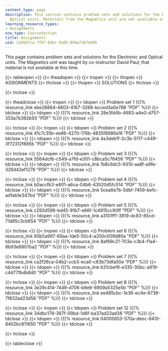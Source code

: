 ```yaml
---
content_type: page
description: This section contains problem sets and solutions for the Electronic and
  Optical units. Materials from the Magnetics unit are not available at this time.
learning_resource_types:
- Assignments
ocw_type: CourseSection
title: Assignments
uid: 2a5647ca-7f8f-65bc-9a05-056a736fe505
---
```


This page contains problem sets and solutions for the Electronic and Optical units. The Magnetics unit was taught by co-instructor David Paul; that material is not available at this time.

{{< tableopen >}}
{{< theadopen >}}
{{< tropen >}}
{{< thopen >}}
ASSIGNMENTS
{{< thclose >}}
{{< thopen >}}
SOLUTIONS
{{< thclose >}}

{{< trclose >}}

{{< theadclose >}}
{{< tropen >}}
{{< tdopen >}}
Problem set 1 ({{% resource_link ebe26864-4603-4167-3268-bcced3a0e788 "PDF" %}})
{{< tdclose >}}
{{< tdopen >}}
({{% resource_link 28e3fd4b-4683-a4e0-d757-353a7b392b93 "PDF" %}})
{{< tdclose >}}

{{< trclose >}}
{{< tropen >}}
{{< tdopen >}}
Problem set 2 ({{% resource_link 41c7c35b-ee86-4270-176b-4835f8686a16 "PDF" %}})
{{< tdclose >}}
{{< tdopen >}}
({{% resource_link 4a3deb1f-2c3b-5117-c449-3f72312f885b "PDF" %}})
{{< tdclose >}}

{{< trclose >}}
{{< tropen >}}
{{< tdopen >}}
Problem set 3 ({{% resource_link 5564dcfb-c549-a7fd-e301-c8bca5c76456 "PDF" %}})
{{< tdclose >}}
{{< tdopen >}}
({{% resource_link 1b8c6dc5-9310-aa8f-a9fe-326d43ef1278 "PDF" %}})
{{< tdclose >}}

{{< trclose >}}
{{< tropen >}}
{{< tdopen >}}
Problem set 4 ({{% resource_link b0accfb3-e801-a6ca-04b6-43520d5fc514 "PDF" %}})
{{< tdclose >}}
{{< tdopen >}}
({{% resource_link 5cea6e7b-5dbf-7459-befc-ad1eb1e347bd "PDF" %}})
{{< tdclose >}}

{{< trclose >}}
{{< tropen >}}
{{< tdopen >}}
Problem set 5 ({{% resource_link c292d599-bd45-91b7-e66f-1c4915cc90ff "PDF" %}})
{{< tdclose >}}
{{< tdopen >}}
({{% resource_link a3101ff1-3819-dc83-85cd-71d85c3cb654 "PDF" %}})
{{< tdclose >}}

{{< trclose >}}
{{< tropen >}}
{{< tdopen >}}
Problem set 6 ({{% resource_link 60b5a997-69aa-1de5-50c4-a200c009d80a "PDF" %}})
{{< tdclose >}}
{{< tdopen >}}
({{% resource_link 8af89c21-703a-c3b4-f1a4-8b93e6807ba2 "PDF" %}})
{{< tdclose >}}

{{< trclose >}}
{{< tropen >}}
{{< tdopen >}}
Problem set 7 ({{% resource_link ca2f26ca-04b2-ccb3-eca0-c83b73dfa00e "PDF" %}})
{{< tdclose >}}
{{< tdopen >}}
({{% resource_link b31cbef9-e335-30bc-a919-c4d77fbdb8d0 "PDF" %}})
{{< tdclose >}}

{{< trclose >}}
{{< tropen >}}
{{< tdopen >}}
Problem set 8 ({{% resource_link 3e29c414-74d8-d706-b8e6-8909a5325e5b "PDF" %}})
{{< tdclose >}}
{{< tdopen >}}
({{% resource_link ee485cbc-1e36-ec4e-6739-7f832ad23d56 "PDF" %}})
{{< tdclose >}}

{{< trclose >}}
{{< tropen >}}
{{< tdopen >}}
Problem set 12 ({{% resource_link 34dbc179-367f-09bd-1d6f-ba37ad23ad38 "PDF" %}})
{{< tdclose >}}
{{< tdopen >}}
({{% resource_link 04005853-570a-deec-8410-8402bc611650 "PDF" %}})
{{< tdclose >}}

{{< trclose >}}

{{< tableclose >}}
